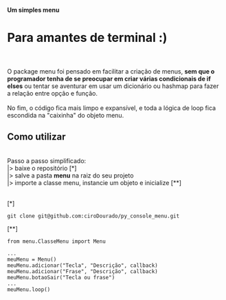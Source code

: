 __Um simples menu__
# Para amantes de terminal :)
<br>
<br>
O package menu foi pensado em facilitar a criação de menus, 
<strong>sem que o programador tenha de se preocupar em criar várias condicionais de if elses</strong>
ou tentar se aventurar em usar um dicionário ou hashmap para fazer a relação entre opção e função.
<br>
<br>
No fim, o código fica mais limpo e expansível, e toda a lógica de loop fica escondida na "caixinha" do objeto menu.

## Como utilizar
<br>
Passo a passo simplificado: 
<br>
|> baixe o repositório [*]
<br>
|> salve a pasta 
<strong>menu</strong>
na raiz do seu projeto
<br>
|> importe a classe menu, instancie um objeto e inicialize [**]
<br>
<br>

[*]

```
git clone git@github.com:ciroDourado/py_console_menu.git
```
[**]

```
from menu.ClasseMenu import Menu

...
meuMenu = Menu()
meuMenu.adicionar("Tecla", "Descrição", callback)
meuMenu.adicionar("Frase", "Descrição", callback)
meuMenu.botaoSair("Tecla ou frase")
...
meuMenu.loop() 
```